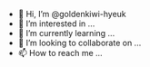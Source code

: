 - 👋 Hi, I’m @goldenkiwi-hyeuk
- 👀 I’m interested in ...
- 🌱 I’m currently learning ...
- 💞️ I’m looking to collaborate on ...
- 📫 How to reach me ...

<!---
goldenkiwi-hyeuk/goldenkiwi-hyeuk is a ✨ special ✨ repository because its `README.md` (this file) appears on your GitHub profile.
You can click the Preview link to take a look at your changes.
--->
